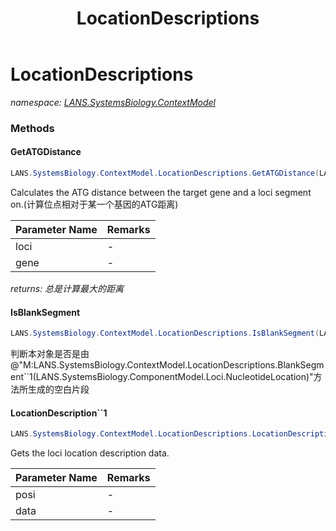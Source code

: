 ﻿---
title: LocationDescriptions
---

# LocationDescriptions
_namespace: [LANS.SystemsBiology.ContextModel](N-LANS.SystemsBiology.ContextModel.html)_



### Methods

#### GetATGDistance
```csharp
LANS.SystemsBiology.ContextModel.LocationDescriptions.GetATGDistance(LANS.SystemsBiology.ComponentModel.Loci.Location,LANS.SystemsBiology.ComponentModel.IGeneBrief)
```
Calculates the ATG distance between the target gene and a loci segment on.(计算位点相对于某一个基因的ATG距离)

|Parameter Name|Remarks|
|--------------|-------|
|loci|-|
|gene|-|

_returns: 总是计算最大的距离_

#### IsBlankSegment
```csharp
LANS.SystemsBiology.ContextModel.LocationDescriptions.IsBlankSegment(LANS.SystemsBiology.ComponentModel.IGeneBrief)
```
判断本对象是否是由@"M:LANS.SystemsBiology.ContextModel.LocationDescriptions.BlankSegment``1(LANS.SystemsBiology.ComponentModel.Loci.NucleotideLocation)"方法所生成的空白片段

#### LocationDescription``1
```csharp
LANS.SystemsBiology.ContextModel.LocationDescriptions.LocationDescription``1(LANS.SystemsBiology.ComponentModel.Loci.SegmentRelationships,``0)
```
Gets the loci location description data.

|Parameter Name|Remarks|
|--------------|-------|
|posi|-|
|data|-|





